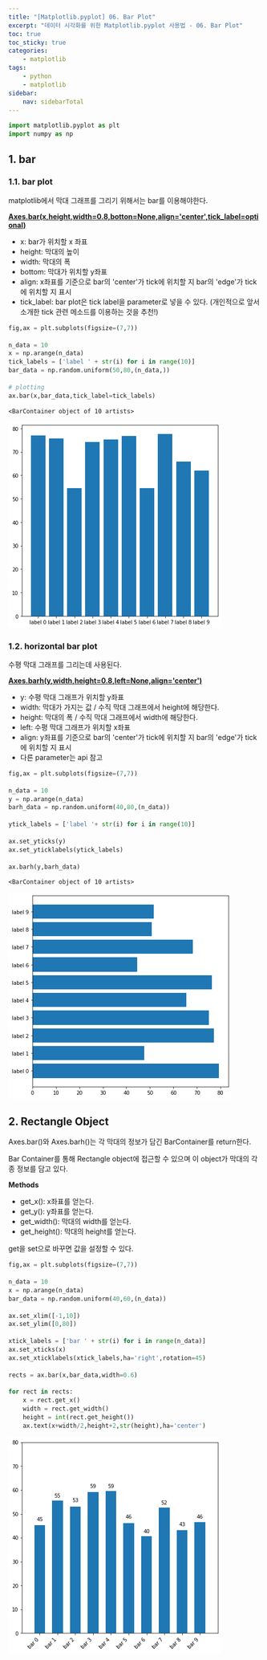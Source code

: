 ```yaml
---
title: "[Matplotlib.pyplot] 06. Bar Plot"
excerpt: "데이터 시각화를 위한 Matplotlib.pyplot 사용법 - 06. Bar Plot"
toc: true
toc_sticky: true
categories:
    - matplotlib
tags:
    - python
    - matplotlib
sidebar:
    nav: sidebarTotal
---
```


```python
import matplotlib.pyplot as plt
import numpy as np
```

## 1. bar

### 1.1. bar plot

matplotlib에서 막대 그래프를 그리기 위해서는 bar를 이용해야한다.

**[Axes.bar(x,height,width=0.8,botton=None,align='center',tick_label=optional)](https://matplotlib.org/stable/api/_as_gen/matplotlib.axes.Axes.bar.html)**

-   x: bar가 위치할 x 좌표
-   height: 막대의 높이
-   width: 막대의 폭
-   bottom: 막대가 위치할 y좌표
-   align: x좌표를 기준으로 bar의 'center'가 tick에 위치할 지 bar의 'edge'가 tick에 위치할 지 표시
-   tick_label: bar plot은 tick label을 parameter로 넣을 수 있다. (개인적으로 앞서 소개한 tick 관련 메소드를 이용하는 것을 추천!)

```python
fig,ax = plt.subplots(figsize=(7,7))

n_data = 10
x = np.arange(n_data)
tick_labels = ['label ' + str(i) for i in range(10)]
bar_data = np.random.uniform(50,80,(n_data,))

# plotting
ax.bar(x,bar_data,tick_label=tick_labels)
```

    <BarContainer object of 10 artists>

<img src="/assets/image/matplotlib-pyplot-06_files/matplotlib-pyplot-06_4_1.png">

### 1.2. horizontal bar plot

수평 막대 그래프를 그리는데 사용된다.

**[Axes.barh(y,width,height=0.8,left=None,align='center')](https://matplotlib.org/stable/api/_as_gen/matplotlib.axes.Axes.barh.html)**

-   y: 수평 막대 그래프가 위치할 y좌표
-   width: 막대가 가지는 값 / 수직 막대 그래프에서 height에 해당한다.
-   height: 막대의 폭 / 수직 막대 그래프에서 width에 해당한다.
-   left: 수평 막대 그래프가 위치할 x좌표
-   align: y좌표를 기준으로 bar의 'center'가 tick에 위치할 지 bar의 'edge'가 tick에 위치할 지 표시
-   다른 parameter는 api 참고

```python
fig,ax = plt.subplots(figsize=(7,7))

n_data = 10
y = np.arange(n_data)
barh_data = np.random.uniform(40,80,(n_data))

ytick_labels = ['label '+ str(i) for i in range(10)]

ax.set_yticks(y)
ax.set_yticklabels(ytick_labels)

ax.barh(y,barh_data)
```

    <BarContainer object of 10 artists>

<img src="/assets/image/matplotlib-pyplot-06_files/matplotlib-pyplot-06_6_1.png">

## 2. Rectangle Object

Axes.bar()와 Axes.barh()는 각 막대의 정보가 담긴 BarContainer를 return한다.

Bar Container를 통해 Rectangle object에 접근할 수 있으며 이 object가 막대의 각종 정보를 담고 있다.

**Methods**

-   get_x(): x좌표를 얻는다.
-   get_y(): y좌표를 얻는다.
-   get_width(): 막대의 width를 얻는다.
-   get_height(): 막대의 height를 얻는다.

get을 set으로 바꾸면 값을 설정할 수 있다.

```python
fig,ax = plt.subplots(figsize=(7,7))

n_data = 10
x = np.arange(n_data)
bar_data = np.random.uniform(40,60,(n_data))

ax.set_xlim([-1,10])
ax.set_ylim([0,80])

xtick_labels = ['bar ' + str(i) for i in range(n_data)]
ax.set_xticks(x)
ax.set_xticklabels(xtick_labels,ha='right',rotation=45)

rects = ax.bar(x,bar_data,width=0.6)

for rect in rects:
    x = rect.get_x()
    width = rect.get_width()
    height = int(rect.get_height())
    ax.text(x+width/2,height+2,str(height),ha='center')
```

<img src="/assets/image/matplotlib-pyplot-06_files/matplotlib-pyplot-06_8_0.png">
